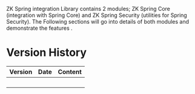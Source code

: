 ZK Spring integration Library contains 2 modules; ZK Spring Core
(integration with Spring Core) and ZK Spring Security (utilities for
Spring Security). The Following sections will go into details of both
modules and demonstrate the features .

# Version History

| Version | Date | Content |
|---------|------|---------|
|         |      |         |
